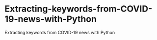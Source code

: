 # Extracting-keywords-from-COVID-19-news-with-Python
Extracting keywords from COVID-19 news with Python
